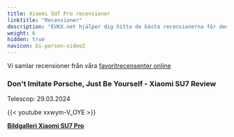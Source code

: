 ```yaml
---
title: Xiaomi SU7 Pro recensioner
linktitle: "Recensioner"
description: "EVKX.net hjälper dig hitta de bästa recensionerna för denna modell."
weight: 6
hidden: true
navicon: bi-person-video2
---
```

Vi samlar recensioner från våra [favoritrecensenter online](../../../../../guides/evreviewers/)

<div class="container text-center shadow p-2 pe-4 mb-5 bg-body-tertiary rounded border">
<h3>Don't Imitate Porsche, Just Be Yourself - Xiaomi SU7 Review</h3>
<p>Telescop: 29.03.2024</p>

{{< youtube xxwym-V_OYE >}}

</div>
<div class="mt-3 mb-3">
<a href="../gallery/" class="text-decoration-none text-black">
<strong><i class="bi-arrow-left"></i>Bildgalleri  </strong>
</a>
<a href="../" class="text-decoration-none text-black float-end">
<strong>Xiaomi SU7 Pro <i class="bi-arrow-right"></i></strong>
</a>
</div>
